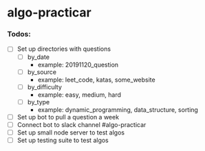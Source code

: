 # algo-practicar

### Todos:
  - [ ] Set up directories with questions
    - [ ] by_date
      - example: 20191120_question
    - [ ] by_source
      - example: leet_code, katas, some_website
    - [ ] by_difficulty 
      - example: easy, medium, hard
    - [ ] by_type
      - example: dynamic_programming, data_structure, sorting
      
  - [ ] Set up bot to pull a question a week
  - [ ] Connect bot to slack channel #algo-practicar
  - [ ] Set up small node server to test algos
  - [ ] Set up testing suite to test algos
